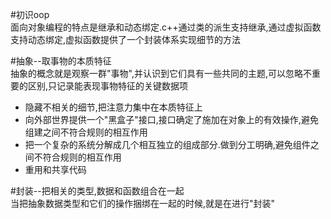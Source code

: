 #初识oop  
面向对象编程的特点是继承和动态绑定.c++通过类的派生支持继承,通过虚拟函数支持动态绑定,虚拟函数提供了一个封装体系实现细节的方法  

#抽象--取事物的本质特征  
抽象的概念就是观察一群"事物",并认识到它们具有一些共同的主题,可以忽略不重要的区别,只记录能表现事物特征的关键数据项  
+ 隐藏不相关的细节,把注意力集中在本质特征上  
+ 向外部世界提供一个"黑盒子"接口,接口确定了施加在对象上的有效操作,避免组建之间不符合规则的相互作用  
+ 把一个复杂的系统分解成几个相互独立的组成部分.做到分工明确,避免组件之间不符合规则的相互作用  
+ 重用和共享代码

#封装--把相关的类型,数据和函数组合在一起  
当把抽象数据类型和它们的操作捆绑在一起的时候,就是在进行"封装"  

